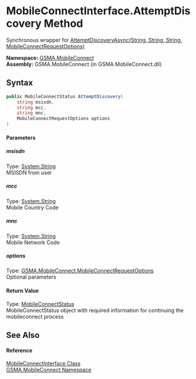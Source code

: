 MobileConnectInterface.AttemptDiscovery Method
==============================================
Synchronous wrapper for [AttemptDiscoveryAsync(String, String, String, MobileConnectRequestOptions)][1]

**Namespace:** [GSMA.MobileConnect][2]  
**Assembly:** GSMA.MobileConnect (in GSMA.MobileConnect.dll)

Syntax
------

```csharp
public MobileConnectStatus AttemptDiscovery(
	string msisdn,
	string mcc,
	string mnc,
	MobileConnectRequestOptions options
)
```

#### Parameters

##### *msisdn*
Type: [System.String][3]  
MSISDN from user

##### *mcc*
Type: [System.String][3]  
Mobile Country Code

##### *mnc*
Type: [System.String][3]  
Mobile Network Code

##### *options*
Type: [GSMA.MobileConnect.MobileConnectRequestOptions][4]  
Optional parameters

#### Return Value
Type: [MobileConnectStatus][5]  
MobileConnectStatus object with required information for continuing the mobileconnect process

See Also
--------

#### Reference
[MobileConnectInterface Class][6]  
[GSMA.MobileConnect Namespace][2]  

[1]: AttemptDiscoveryAsync.md
[2]: ../README.md
[3]: http://msdn.microsoft.com/en-us/library/s1wwdcbf
[4]: ../MobileConnectRequestOptions/README.md
[5]: ../MobileConnectStatus/README.md
[6]: README.md
[7]: ../../_icons/Help.png